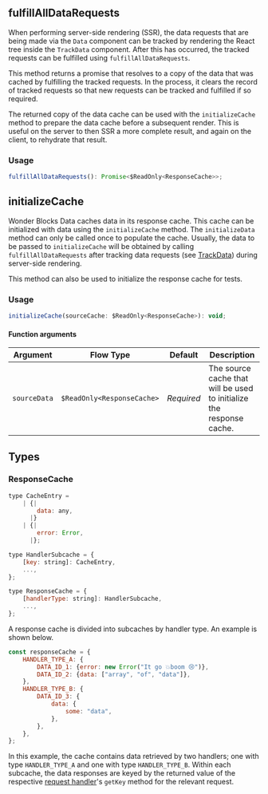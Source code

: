 ## fulfillAllDataRequests

When performing server-side rendering (SSR), the data requests that are being
made via the `Data` component can be tracked by rendering the React tree
inside the `TrackData` component. After this has occurred, the tracked requests
can be fulfilled using `fulfillAllDataRequests`.

This method returns a promise that resolves to a copy of the data that was
cached by fulfilling the tracked requests. In the process, it clears the
record of tracked requests so that new requests can be tracked and fulfilled
if so required.

The returned copy of the data cache can be used with the `initializeCache`
method to prepare the data cache before a subsequent render. This is useful on
the server to then SSR a more complete result, and again on the client, to
rehydrate that result.

### Usage

```js static
fulfillAllDataRequests(): Promise<$ReadOnly<ResponseCache>>;
```

## initializeCache

Wonder Blocks Data caches data in its response cache. This cache can be
initialized with data using the `initializeCache` method. The `initializeData`
method can only be called once to populate the cache. Usually, the data to be
passed to `initializeCache` will be obtained by calling `fulfillAllDataRequests`
after tracking data requests (see [TrackData](#trackdata)) during server-side
rendering.

This method can also be used to initialize the response cache for tests.

### Usage

```js static
initializeCache(sourceCache: $ReadOnly<ResponseCache>): void;
```

#### Function arguments

| Argument | Flow&nbsp;Type | Default | Description |
| --- | --- | --- | --- |
| `sourceData` | `$ReadOnly<ResponseCache>` | _Required_ | The source cache that will be used to initialize the response cache. |

## Types

### ResponseCache

```js static
type CacheEntry =
    | {|
        data: any,
      |}
    | {|
        error: Error,
      |};

type HandlerSubcache = {
    [key: string]: CacheEntry,
    ...,
};

type ResponseCache = {
    [handlerType: string]: HandlerSubcache,
    ...,
};
```

A response cache is divided into subcaches by handler type. An example is
shown below.

```js static
const responseCache = {
    HANDLER_TYPE_A: {
        DATA_ID_1: {error: new Error("It go 💥boom 😢")},
        DATA_ID_2: {data: ["array", "of", "data"]},
    },
    HANDLER_TYPE_B: {
        DATA_ID_3: {
            data: {
                some: "data",
            },
        },
    },
};
```

In this example, the cache contains data retrieved by two handlers; one with
type `HANDLER_TYPE_A` and one with type `HANDLER_TYPE_B`. Within each subcache,
the data responses are keyed by the returned value of the respective [request
handler](#requesthandler)'s `getKey` method for the relevant request.
